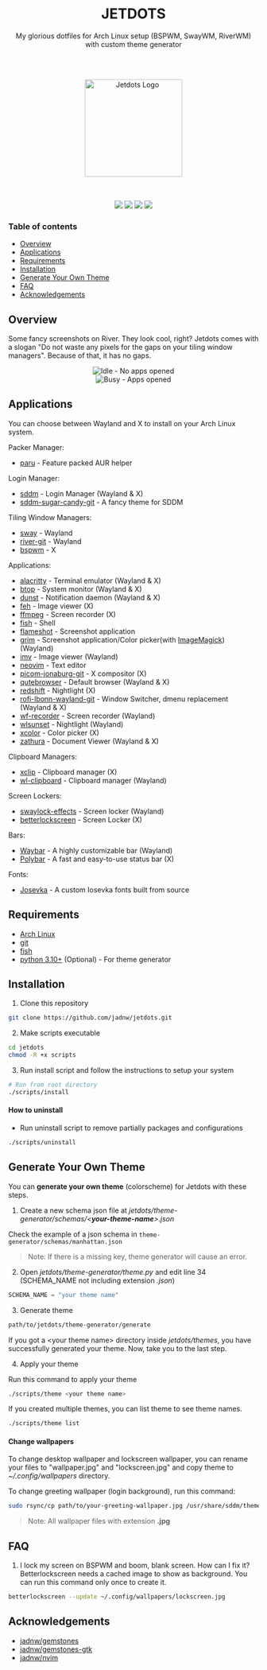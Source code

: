 <h1 align="center">JETDOTS</h1>
<p align="center">
  My glorious dotfiles for Arch Linux setup (BSPWM, SwayWM, RiverWM) with custom theme generator
</p>

<br /><br />
<div align="center">
  <img
    width="196px"
    height="196px"
    src="https://raw.githubusercontent.com/jadnw/jetdots/main/media/logo.svg"
    alt="Jetdots Logo"
  />
</div>
<br /><br />

<p align="center">
  <a href="https://github.com/jadnw/jetdots/stargazers"><img src="https://img.shields.io/github/stars/jadnw/jetdots?colorA=1b2125&colorB=a7c080&style=for-the-badge"></a>
  <a href="https://github.com/jadnw/jetdots/issues"><img src="https://img.shields.io/github/issues/jadnw/jetdots?colorA=1b2125&colorB=f08789&style=for-the-badge"></a>
  <a href="https://github.com/jadnw/jetdots/contributors"><img src="https://img.shields.io/github/contributors/jadnw/jetdots?colorA=1b2125&colorB=60b69f&style=for-the-badge"></a>
  <a href="https://github.com/jadnw/jetdots/network/members"><img src="https://img.shields.io/github/forks/jadnw/jetdots?colorA=1b2125&colorB=b3a8f9&style=for-the-badge"></a>
</p>

<p align="center"></p>


### Table of contents
- [Overview](#overview)
- [Applications](#applications)
- [Requirements](#requirements)
- [Installation](#installation)
- [Generate Your Own Theme](#generate-your-own-theme)
- [FAQ](#faq)
- [Acknowledgements](#acknowledgements)

## Overview

Some fancy screenshots on River. They look cool, right? Jetdots comes with a slogan
"Do not waste any pixels for the gaps on your tiling window managers". Because of
that, it has no gaps.

<div align="center">
  <img
    src="https://raw.githubusercontent.com/jadnw/jetdots/main/media/screenshots/idle.png"
    alt="Idle - No apps opened"
  />
</div>

<div align="center">
  <img
    src="https://raw.githubusercontent.com/jadnw/jetdots/main/media/screenshots/busy.png"
    alt="Busy - Apps opened"
  />
</div>

## Applications

You can choose between Wayland and X to install on your Arch Linux system.

Packer Manager:
- [paru](https://github.com/Morganamilo/paru) - Feature packed AUR helper

Login Manager:
- [sddm](https://github.com/sddm/sddm) - Login Manager (Wayland & X)
- [sddm-sugar-candy-git](https://github.com/Kangie/sddm-sugar-candy) - A fancy theme for SDDM

Tiling Window Managers:
- [sway](https://github.com/swaywm/sway) - Wayland
- [river-git](https://github.com/riverwm/river) - Wayland
- [bspwm](https://github.com/baskerville/bspwm) - X

Applications:
- [alacritty](https://github.com/alacritty/alacritty) - Terminal emulator (Wayland & X)
- [btop](https://github.com/aristocratos/btop) - System monitor (Wayland & X)
- [dunst](https://github.com/dunst-project/dunst) - Notification daemon (Wayland & X)
- [feh](https://github.com/derf/feh) - Image viewer (X)
- [ffmpeg](https://github.com/FFmpeg/FFmpeg) - Screen recorder (X)
- [fish](https://github.com/fish-shell/fish-shell) - Shell
- [flameshot](https://github.com/flameshot-org/flameshot) - Screenshot application
- [grim](https://github.com/emersion/grim) - Screenshot application/Color picker(with [ImageMagick](https://github.com/ImageMagick/ImageMagick6)) (Wayland)
- [imv](https://sr.ht/~exec64/imv/) - Image viewer (Wayland)
- [neovim](https://github.com/neovim/neovim) - Text editor
- [picom-jonaburg-git](https://github.com/jonaburg/picom) - X compositor (X)
- [qutebrowser](https://github.com/qutebrowser/qutebrowser) - Default browser (Wayland & X)
- [redshift](http://jonls.dk/redshift/) - Nightlight (X)
- [rofi-lbonn-wayland-git](https://github.com/lbonn/rofi) - Window Switcher, dmenu replacement (Wayland & X)
- [wf-recorder](https://github.com/ammen99/wf-recorder) - Screen recorder (Wayland)
- [wlsunset](https://sr.ht/~kennylevinsen/wlsunset/) - Nightlight (Wayland)
- [xcolor](https://github.com/Soft/xcolor) - Color picker (X)
- [zathura](https://github.com/pwmt/zathura) - Document Viewer (Wayland & X)

Clipboard Managers:
- [xclip](https://github.com/astrand/xclip) - Clipboard manager (X)
- [wl-clipboard](https://github.com/bugaevc/wl-clipboard) - Clipboard manager (Wayland)

Screen Lockers:
- [swaylock-effects](https://github.com/mortie/swaylock-effects) - Screen locker (Wayland)
- [betterlockscreen](https://github.com/betterlockscreen/betterlockscreen) - Screen Locker (X)

Bars:
- [Waybar](https://github.com/Alexays/Waybar) - A highly customizable bar (Wayland)
- [Polybar](https://github.com/polybar/polybar) - A fast and easy-to-use status bar (X)

Fonts:
- [Josevka](https://github.com/jadnw/Josevka) - A custom Iosevka fonts built from source

## Requirements

- [Arch Linux](https://archlinux.org)
- [git](https://git-scm.com)
- [fish](https://fishshell.com)
- [python 3.10+](https://www.python.org) (Optional) - For theme generator

## Installation

1. Clone this repository

```bash
git clone https://github.com/jadnw/jetdots.git
```

2. Make scripts executable

```bash
cd jetdots
chmod -R +x scripts
```

3. Run install script and follow the instructions to setup your system

```bash
# Run from root directory
./scripts/install
```

#### How to uninstall

- Run uninstall script to remove partially packages and configurations

```bash
./scripts/uninstall
```

## Generate Your Own Theme

You can **generate your own theme** (colorscheme) for Jetdots with these steps.

1. Create a new schema json file at *jetdots/theme-generator/schemas/\<**your-theme-name**\>.json*

Check the example of a json schema in `theme-generator/schemas/manhattan.json`

> Note: If there is a missing key, theme generator will cause an error.

2. Open *jetdots/theme-generator/theme.py* and edit line 34 (SCHEMA_NAME not
including extension *.json*)

```python
SCHEMA_NAME = "your theme name"
```

3. Generate theme

```bash
path/to/jetdots/theme-generator/generate
```

If you got a \<your theme name\> directory inside *jetdots/themes*, you have successfully
generated your theme. Now, take you to the last step.

4. Apply your theme

Run this command to apply your theme

```bash
./scripts/theme <your theme name>
```

If you created multiple themes, you can list theme to see theme names.

```bash
./scripts/theme list
```

#### Change wallpapers

To change desktop wallpaper and lockscreen wallpaper, you can rename
your files to "wallpaper.jpg" and "lockscreen.jpg" and copy theme to 
*~/.config/wallpapers* directory.

To change greeting wallpaper (login background), run this command:

```bash
sudo rsync/cp path/to/your-greeting-wallpaper.jpg /usr/share/sddm/themes/sugar-candy/
```

> Note: All wallpaper files with extension **.jpg**

## FAQ

1. I lock my screen on BSPWM and boom, blank screen. How can I fix it?
Betterlockscreen needs a cached image to show as background. You can run this command
only once to create it.

```bash
betterlockscreen --update ~/.config/wallpapers/lockscreen.jpg
```

## Acknowledgements

- [jadnw/gemstones](https://github.com/jadnw/gemstones)
- [jadnw/gemstones-gtk](https://github.com/jadnw/gemstones-gtk)
- [jadnw/nvim](https://github.com/jadnw/nvim)

